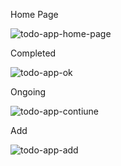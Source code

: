 Home Page


![todo-app-home-page](https://github.com/sidrenil/todo-app/assets/80275553/4e57211e-6612-4be7-a8d5-d74e1c7392ef)


Completed


![todo-app-ok](https://github.com/sidrenil/todo-app/assets/80275553/ca2ac662-5f13-4153-8190-778a405fae6b)


Ongoing


![todo-app-contiune](https://github.com/sidrenil/todo-app/assets/80275553/61a37518-a2d6-4fa5-ae73-503a8f3bde56)


Add


![todo-app-add](https://github.com/sidrenil/todo-app/assets/80275553/01252725-c2ab-43e1-aa64-c7267ecb1493)
